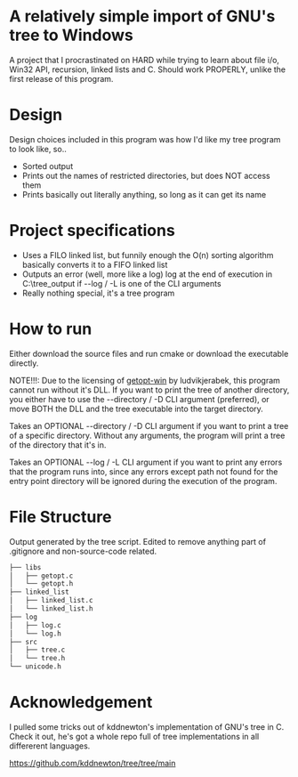 # A relatively simple import of GNU's tree to Windows

A project that I procrastinated on HARD while trying to learn about file i/o, Win32 API, recursion, linked lists and C. 
Should work PROPERLY, unlike the first release of this program.


# Design

Design choices included in this program was how I'd like my tree program to look like, so..

- Sorted output
- Prints out the names of restricted directories, but does NOT access them
- Prints basically out literally anything, so long as it can get its name


# Project specifications

- Uses a FILO linked list, but funnily enough the O(n) sorting algorithm basically converts it to a FIFO linked list
- Outputs an error (well, more like a log) log at the end of execution in C:\tree_output if --log / -L is one of the CLI arguments
- Really nothing special, it's a tree program


# How to run
Either download the source files and run cmake or download the executable directly.

NOTE!!!: Due to the licensing of [getopt-win](https://github.com/ludvikjerabek/getopt-win?tab=LGPL-3.0-1-ov-file) by ludvikjerabek, this program cannot run without it's DLL. If you want to print the tree of another directory, you either have to use the --directory / -D CLI argument (preferred), or move BOTH the DLL and the tree executable into the target directory.

Takes an OPTIONAL --directory / -D CLI argument if you want to print a tree of a specific directory.
Without any arguments, the program will print a tree of the directory that it's in.

Takes an OPTIONAL --log / -L CLI argument if you want to print any errors that the program runs into, since any errors except path not found for the entry point directory will be ignored during the execution of the program.


# File Structure

Output generated by the tree script.
Edited to remove anything part of .gitignore and non-source-code related.

```bash
├── libs
│   ├── getopt.c
│   └── getopt.h
├── linked_list
│   ├── linked_list.c
│   └── linked_list.h
├── log
│   ├── log.c
│   └── log.h
├── src
│   ├── tree.c
│   └── tree.h
└── unicode.h
```


# Acknowledgement

I pulled some tricks out of kddnewton's implementation of GNU's tree in C. Check it out, he's got a whole repo full of tree implementations in all differerent languages.

<https://github.com/kddnewton/tree/tree/main>